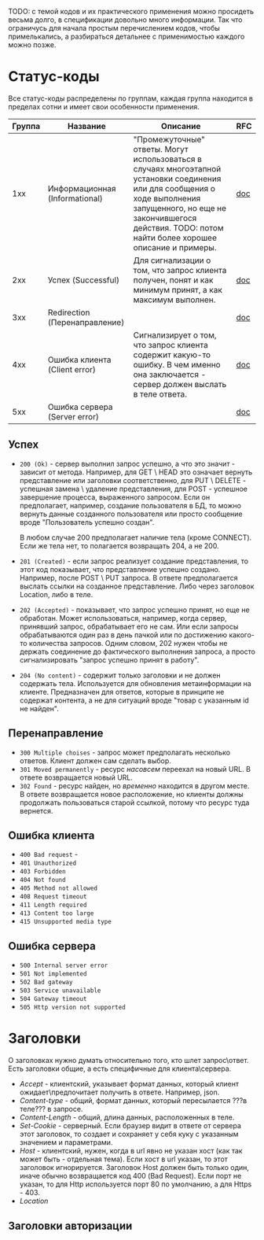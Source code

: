 TODO: с темой кодов и их практического применения можно просидеть весьма долго, в спецификации довольно много информации. Так что ограничусь для начала простым перечислением кодов, чтобы примелькались, а разбираться детальнее с применимостью каждого можно позже.

# Статус-коды

Все статус-коды распределены по группам, каждая группа находится в пределах сотни и имеет свои особенности применения.

| Группа | Название                       | Описание                                                     | RFC                                                      |
| ------ | ------------------------------ | ------------------------------------------------------------ | -------------------------------------------------------- |
| 1xx    | Информационная (Informational) | "Промежуточные" ответы. Могут использоваться в случаях многоэтапной установки соединения или для сообщения о ходе выполнения запущенного, но еще не закончившегося действия. TODO: потом найти более хорошее описание и примеры. | [doc](https://www.rfc-editor.org/rfc/rfc9110#status.1xx) |
| 2xx    | Успех (Successful)             | Для сигнализации о том, что запрос клиента получен, понят и как минимум принят, а как максимум выполнен. | [doc](https://www.rfc-editor.org/rfc/rfc9110#status.2xx) |
| 3xx    | Redirection (Перенаправление)  |                                                              | [doc](https://www.rfc-editor.org/rfc/rfc9110#status.3xx) |
| 4xx    | Ошибка клиента (Client error)  | Сигнализирует о том, что запрос клиента содержит какую-то ошибку. В чем именно она заключается - сервер должен выслать в теле ответа. | [doc](https://www.rfc-editor.org/rfc/rfc9110#status.4xx) |
| 5xx    | Ошибка сервера (Server error)  |                                                              | [doc](https://www.rfc-editor.org/rfc/rfc9110#status.5xx) |

## Успех

* `200 (Ok)` - сервер выполнил запрос успешно, а что это значит - зависит от метода. Например, для GET \ HEAD это означает вернуть представление или заголовки соответственно, для PUT \ DELETE - успешная замена \ удаление представления, для POST - успешное завершение процесса, выраженного запросом. Если он предполагает, например, создание пользователя в БД, то можно вернуть данные созданного пользователя или просто сообщение вроде "Пользователь успешно создан".

  В любом случае 200 предполагает наличие тела (кроме CONNECT). Если же тела нет, то полагается возвращать 204, а не 200.

* `201 (Created)` - если запрос реализует создание представления, то этот код показывает, что представление успешно создано. Например, после POST \ PUT запроса. В ответе предполагается выслать ссылки на созданное представление. Либо через заголовок Location, либо в теле.

* `202 (Accepted)` - показывает, что запрос успешно принят, но еще не обработан. Может использоваться, например, когда сервер, принявший запрос, обрабатывает его не сам. Или если запросы обрабатываются один раз в день пачкой или по достижению какого-то количества запросов. Одним словом, 202 нужен чтобы не держать соединение до фактического выполнения запроса, а просто сигнализировать "запрос успешно принят в работу".

* `204 (No content)` - содержит только заголовки и не должен содержать тела. Используется для обновления метаинформации на клиенте. Предназначен для ответов, которые в принципе не содержат контента, а не для ситуаций вроде "товар с указанным id не найден".

## Перенаправление

* `300 Multiple choises` - запрос может предполагать несколько ответов. Клиент должен сам сделать выбор.
* `301 Moved permanently` - ресурс *насовсем* переехал на новый URL. В ответе возвращается новый URL.
* `302 Found` - ресурс найден, но *временно* находится в другом месте. В ответе возвращается новое расположение, но клиенты должны продолжать пользоваться старой ссылкой, потому что ресурс туда вернется.

## Ошибка клиента

* `400 Bad request` - 
* `401 Unauthorized`
* `403 Forbidden`
* `404 Not found`
* `405 Method not allowed`
* `408 Request timeout`
* `411 Length required`
* `413 Content too large`
* `415 Unsupported media type`

## Ошибка сервера

* `500 Internal server error`
* `501 Not implemented`
* `502 Bad gateway`
* `503 Service unavailable`
* `504 Gateway timeout`
* `505 Http version not supported`

# Заголовки

О заголовках нужно думать относительно того, кто шлет запрос\ответ. Есть заголовки общие, а есть специфичные для клиента\сервера.

* *Accept* - клиентский, указывает формат данных, который клиент ожидает\предпочитает получить в ответе. Например, json.
* *Content-type* - общий, формат данных, который пересылается ???в теле??? в запросе.
* *Content-Length* - общий, длина данных, расположенных в теле.
* *Set-Cookie* - серверный. Если браузер видит в ответе от сервера этот заголовок, то создает и сохраняет у себя куку с указанным значением и параметрами.
* *Host* - клиентский, нужен, когда в url явно не указан хост (как так может быть - отдельная тема). Если хост в url указан, то этот заголовок игнорируется. Заголовок Host должен быть только один, иначе обычно возвращается код 400 (Bad Request). Если порт не указан, то для Http используется порт 80 по умолчанию, а для Https - 403.
* *Location*

## Заголовки авторизации

